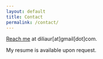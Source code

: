 ```yaml
---
layout: default
title: Contact
permalink: /contact/
---
```


[Reach me](mailto:diliaur@gmail.com) at diliaur[at]gmail[dot]com.

My resume is available upon request.
